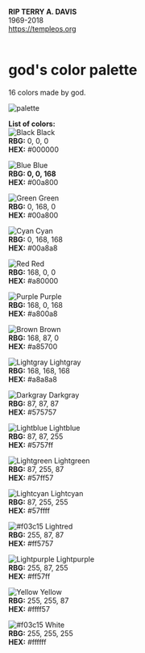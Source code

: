 <b>RIP TERRY A. DAVIS</b> <br>
1969-2018 
<br>
https://templeos.org
<br><br>
# god's color palette
16 colors made by god.

![palette](https://raw.githubusercontent.com/tristanmvh/16colors/master/palette.png)


<b>List of colors:</b><br>
![Black](https://via.placeholder.com/15/000000/000000?text=+) Black
<br>
<b>RBG:</b> 0, 0, 0
<br>
<b>HEX:</b> #000000

![Blue](https://via.placeholder.com/15/0000a8/000000?text=+) Blue
<br>
<b>RBG: 0, 0, 168</b>
<br>
<b>HEX:</b> #00a800


![Green](https://via.placeholder.com/15/00a800/000000?text=+) Green
<br>
<b>RBG:</b> 0, 168, 0
<br>
<b>HEX:</b> #00a800

![Cyan](https://via.placeholder.com/15/00a8a8/000000?text=+) Cyan
<br>
<b>RBG:</b> 0, 168, 168
<br>
<b>HEX:</b> #00a8a8

![Red](https://via.placeholder.com/15/a80000/000000?text=+) Red
<br>
<b>RBG:</b> 168, 0, 0
<br>
<b>HEX:</b> #a80000

![Purple](https://via.placeholder.com/15/a800a8/000000?text=+) Purple
<br>
<b>RBG:</b> 168, 0, 168
<br>
<b>HEX:</b> #a800a8


![Brown](https://via.placeholder.com/15/a85700/000000?text=+) Brown
<br>
<b>RBG:</b> 168, 87, 0
<br>
<b>HEX:</b> #a85700

![Lightgray](https://via.placeholder.com/15/a8a8a8/000000?text=+) Lightgray
<br>
<b>RBG:</b> 168, 168, 168
<br>
<b>HEX:</b> #a8a8a8

![Darkgray](https://via.placeholder.com/15/575757/000000?text=+) Darkgray
<br>
<b>RBG:</b> 87, 87, 87
<br>
<b>HEX:</b> #575757

![Lightblue](https://via.placeholder.com/15/5757ff/000000?text=+) Lightblue
<br>
<b>RBG:</b> 87, 87, 255
<br>
<b>HEX:</b> #5757ff


![Lightgreen](https://via.placeholder.com/15/57ff57/000000?text=+) Lightgreen
<br>
<b>RBG:</b> 87, 255, 87
<br>
<b>HEX:</b> #57ff57

![Lightcyan](https://via.placeholder.com/15/57ffff/000000?text=+) Lightcyan
<br>
<b>RBG:</b> 87, 255, 255
<br>
<b>HEX:</b> #57ffff

![#f03c15](https://via.placeholder.com/15/ff5757/000000?text=+) Lightred
<br>
<b>RBG:</b> 255, 87, 87
<br>
<b>HEX:</b> #ff5757

![Lightpurple](https://via.placeholder.com/15/ff57ff/000000?text=+) Lightpurple
<br>
<b>RBG:</b> 255, 87, 255
<br>
<b>HEX:</b> #ff57ff


![Yellow](https://via.placeholder.com/15/ffff57/000000?text=+) Yellow
<br>
<b>RBG:</b> 255, 255, 87
<br>
<b>HEX:</b> #ffff57

![#f03c15](https://via.placeholder.com/15/ffffff/000000?text=+) White
<br>
<b>RBG:</b> 255, 255, 255
<br>
<b>HEX:</b> #ffffff
